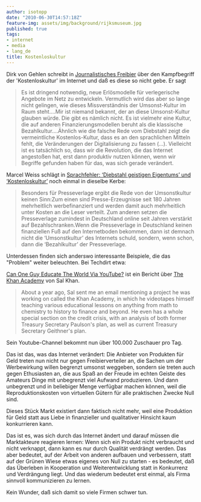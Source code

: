 ```yaml
---
author: isotopp
date: "2010-06-30T14:57:18Z"
feature-img: assets/img/background/rijksmuseum.jpg
published: true
tags:
- internet
- media
- lang_de
title: Kostenloskultur
---
```

Dirk von Gehlen schreibt in 
[Journalistisches Freibier](http://www.dirkvongehlen.de/index.php/netz/journalistisches-freibier/) 
über den Kampfbegriff der 'Kostenloskultur' im Internet und daß es diese so nicht gebe. Er sagt 

> Es ist dringend notwendig, neue Erlösmodelle für verlegerische Angebote im
> Netz zu entwickeln. Vermutlich wird das aber so lange nicht gelingen, wie
> dieses Missverständnis der Umsonst-Kultur im Raum steht....Mir ist niemand
> bekannt, der an diese Umsonst-Kultur glauben würde. Die gibt es nämlich
> nicht. Es ist vielmehr eine Kultur, die auf anderen Finanzierungsmodellen
> beruht als die klassische Bezahlkultur....Ähnlich wie die falsche Rede vom
> Diebstahl zeigt die vermeintliche Kostenlos-Kultur, dass es an den
> sprachlichen Mitteln fehlt, die Veränderungen der Digitalisierung zu
> fassen (...). Vielleicht ist es tatsächlich so, dass wir die Revolution,
> die das Internet angestoßen hat, erst dann produktiv nutzen können, wenn
> wir Begriffe gefunden haben für das, was sich gerade verändert.

Marcel Weiss schlägt in 
[Sprachfehler: ‘Diebstahl geistigen Eigentums’ und ‘Kostenloskultur’](http://www.neunetz.com/2010/06/29/sprachfehler-diebstahl-geistigen-eigentums-und-kostenloskultur/) 
noch einmal in dieselbe Kerbe: 

> Besonders für Presseverlage ergibt die Rede von der Umsonstkultur keinen
> Sinn:Zum einen sind Presse-Erzeugnisse seit 180 Jahren mehrheitlich
> werbefinanziert und werden damit auch mehrheitlich unter Kosten an die
> Leser verteilt. Zum anderen setzen die Presseverlage zumindest in
> Deutschland online seit Jahren verstärkt auf Bezahlschranken.Wenn die
> Presseverlage in Deutschland keinen finanziellen Fuß auf den Internetboden
> bekommen, dann ist demnach nicht die ‘Umsonstkultur’ des Internets schuld,
> sondern, wenn schon, dann die ‘Bezahlkultur’ der Presseverlage.

Unterdessen finden sich anderswo interessante Beispiele, die das "Problem"
weiter beleuchten. Bei Techdirt etwa:

[Can One Guy Educate The World Via YouTube?](http://techdirt.com/articles/20100628/0104039978.shtml) 
ist ein Bericht über
[The Khan Academy](http://www.khanacademy.org/) von Sal Khan. 

> About a year ago, Sal sent me an email mentioning a project he was working
> on called the Khan Academy, in which he videotapes himself teaching
> various educational lessons on anything from math to chemistry to history
> to finance and beyond. He even has a whole special section on the credit
> crisis, with an analysis of both former Treasury Secretary Paulson's plan,
> as well as current Treasury Secretary Geithner's plan.

Sein Youtube-Channel bekommt nun über 100.000 Zuschauer pro Tag.

Das ist das, was das Internet verändert: Die Anbieter von Produkten für Geld
treten nun nicht nur gegen Freibierverteiler an, die Sachen um der
Werbewirkung willen begrenzt umsonst weggeben, sondern sie treten auch gegen
Ethusiasten an, die aus Spaß an der Freude im echten Geiste des Amateurs
Dinge mit unbegrenzt viel Aufwand produzieren. Und dann unbegrenzt und in
beliebiger Menge verfügbar machen können, weil die Reproduktionskosten von
virtuellen Gütern für alle praktischen Zwecke Null sind.

Dieses Stück Markt existiert dann faktisch nicht mehr, weil eine Produktion
für Geld statt aus Liebe in finanzieller und qualitativer Hinsicht kaum
konkurrieren kann.

Das ist es, was sich durch das Internet ändert und darauf müssen die
Marktakteure reagieren lernen: Wenn sich ein Produkt nicht verbraucht und
nicht verknappt, dann kann es nur durch Qualität verdrängt werden. Das aber
bedeutet, auf der Arbeit von anderen aufbauen und verbessern, statt auf der
Grünen Wiese etwas eigenes von Null zu starten - es bedeutet, daß das
Überleben in Kooperation und Weiterentwicklung statt in Konkurrenz und
Verdrängung liegt. Und das wiederum bedeutet erst einmal, als Firma sinnvoll
kommunizieren zu lernen.

Kein Wunder, daß sich damit so viele Firmen schwer tun.
